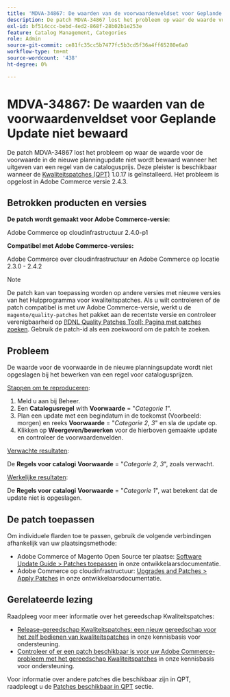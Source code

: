 ```yaml
---
title: 'MDVA-34867: De waarden van de voorwaardenveldset voor Geplande Update niet bewaard'
description: De patch MDVA-34867 lost het probleem op waar de waarde voor de voorwaarde in de nieuwe planningupdate niet wordt bewaard wanneer het uitgeven van een regel van de catalogusprijs. Deze patch is beschikbaar wanneer [Quality Patches Tool (QPT)] (/help/announcements/adobe-commerce-announcements/magento-quality-patches-released-new-tool-to-self-serve-quality-patches.md) 1.0.17 is geïnstalleerd. Het probleem is opgelost in Adobe Commerce versie 2.4.3.
exl-id: bf514ccc-bebd-4ed2-868f-28b02b1e253e
feature: Catalog Management, Categories
role: Admin
source-git-commit: ce81fc35cc5b7477fc5b3cd5f36a4ff65280e6a0
workflow-type: tm+mt
source-wordcount: '438'
ht-degree: 0%

---
```


# MDVA-34867: De waarden van de voorwaardenveldset voor Geplande Update niet bewaard

De patch MDVA-34867 lost het probleem op waar de waarde voor de voorwaarde in de nieuwe planningupdate niet wordt bewaard wanneer het uitgeven van een regel van de catalogusprijs. Deze pleister is beschikbaar wanneer de [Kwaliteitspatches (QPT)](/help/announcements/adobe-commerce-announcements/magento-quality-patches-released-new-tool-to-self-serve-quality-patches.md) 1.0.17 is geïnstalleerd. Het probleem is opgelost in Adobe Commerce versie 2.4.3.

## Betrokken producten en versies

**De patch wordt gemaakt voor Adobe Commerce-versie:**

Adobe Commerce op cloudinfrastructuur 2.4.0-p1

**Compatibel met Adobe Commerce-versies:**

Adobe Commerce over cloudinfrastructuur en Adobe Commerce op locatie 2.3.0 - 2.4.2

>[!NOTE]
>
>De patch kan van toepassing worden op andere versies met nieuwe versies van het Hulpprogramma voor kwaliteitspatches. Als u wilt controleren of de patch compatibel is met uw Adobe Commerce-versie, werkt u de `magento/quality-patches` het pakket aan de recentste versie en controleer verenigbaarheid op [[!DNL Quality Patches Tool]: Pagina met patches zoeken](https://devdocs.magento.com/quality-patches/tool.html#patch-grid). Gebruik de patch-id als een zoekwoord om de patch te zoeken.

## Probleem

De waarde voor de voorwaarde in de nieuwe planningsupdate wordt niet opgeslagen bij het bewerken van een regel voor catalogusprijzen.

<u>Stappen om te reproduceren</u>:

1. Meld u aan bij Beheer.
1. Een **Catalogusregel** with **Voorwaarde** = &quot;*Categorie 1*&quot;.
1. Plan een update met een begindatum in de toekomst (Voorbeeld: morgen) en reeks **Voorwaarde** = &quot;*Categorie 2, 3*&quot; en sla de update op.
1. Klikken op **Weergeven/bewerken** voor de hierboven gemaakte update en controleer de voorwaardenvelden.

<u>Verwachte resultaten</u>:

De **Regels voor catalogi**  **Voorwaarde** = &quot;*Categorie 2, 3*&quot;, zoals verwacht.

<u>Werkelijke resultaten</u>:

De **Regels voor catalogi**  **Voorwaarde** = &quot;*Categorie 1*&quot;, wat betekent dat de update niet is opgeslagen.

## De patch toepassen

Om individuele flarden toe te passen, gebruik de volgende verbindingen afhankelijk van uw plaatsingsmethode:

* Adobe Commerce of Magento Open Source ter plaatse: [Software Update Guide > Patches toepassen](https://devdocs.magento.com/guides/v2.4/comp-mgr/patching/mqp.html) in onze ontwikkelaarsdocumentatie.
* Adobe Commerce op cloudinfrastructuur: [Upgrades and Patches > Apply Patches](https://devdocs.magento.com/cloud/project/project-patch.html) in onze ontwikkelaarsdocumentatie.

## Gerelateerde lezing

Raadpleeg voor meer informatie over het gereedschap Kwaliteitspatches:

* [Release-gereedschap Kwaliteitspatches: een nieuw gereedschap voor het zelf bedienen van kwaliteitspatches](/help/announcements/adobe-commerce-announcements/magento-quality-patches-released-new-tool-to-self-serve-quality-patches.md) in onze kennisbasis voor ondersteuning.
* [Controleer of er een patch beschikbaar is voor uw Adobe Commerce-probleem met het gereedschap Kwaliteitspatches](/help/support-tools/patches-available-in-qpt-tool/check-patch-for-magento-issue-with-magento-quality-patches.md) in onze kennisbasis voor ondersteuning.

Voor informatie over andere patches die beschikbaar zijn in QPT, raadpleegt u de [Patches beschikbaar in QPT](https://support.magento.com/hc/en-us/sections/360010506631-Patches-available-in-QPT-tool-) sectie.
